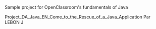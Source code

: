 Sample project for OpenClassroom's fundamentals of Java

Project_DA_Java_EN_Come_to_the_Rescue_of_a_Java_Application
Par LEBON J